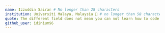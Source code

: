 ```yaml
---
name: Izzuddin Sairan # No longer than 28 characters
institution: Universiti Malaya, Malaysia 🚩 # no longer than 58 characters
quote: The different field does not mean you can not learn how to code! # no longer than 100 characters, avoid using quotes(") to guarantee the format remains the same.
github_user: idinium96
---
```

